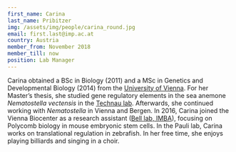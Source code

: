 ```yaml
---
first_name: Carina
last_name: Pribitzer
img: /assets/img/people/carina_round.jpg
email: first.last@imp.ac.at
country: Austria
member_from: November 2018
member_till: now
position: Lab Manager
---
```

Carina obtained a BSc in Biology (2011) and a MSc in Genetics and Developmental Biology (2014) from the [University of Vienna](https://www.univie.ac.at/). For her Master’s thesis, she studied gene regulatory elements in the sea anemone *Nematostella vectensis* in the [Technau lab](https://neurodevbio.univie.ac.at/technau-research/). Afterwards, she continued working with *Nematostella* in Vienna and Bergen. In 2016, Carina joined the Vienna Biocenter as a research assistant ([Bell lab, IMBA](https://www.oeaw.ac.at/imba/research/oliver-bell)), focusing on Polycomb biology in mouse embryonic stem cells. In the Pauli lab, Carina works on translational regulation in zebrafish. In her free time, she enjoys playing billiards and singing in a choir.

